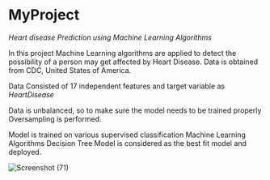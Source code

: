 # MyProject
*Heart disease Prediction using Machine Learning Algorithms*

In this project Machine Learning algorithms are applied to detect the possibility of a person may get affected by Heart Disease.
Data is obtained from CDC, United States of America.

Data Consisted of 17 independent features and target variable as *HeartDisease*

Data is unbalanced, so to make sure the model needs to be trained properly Oversampling is performed.

Model is trained on various supervised classification Machine Learning Algorithms
Decision Tree Model is considered as the best fit model and deployed.
       
![Screenshot (71)](https://user-images.githubusercontent.com/81861874/173286611-74fe7512-8fe3-4e31-bbd3-ab1f47d99516.png)
